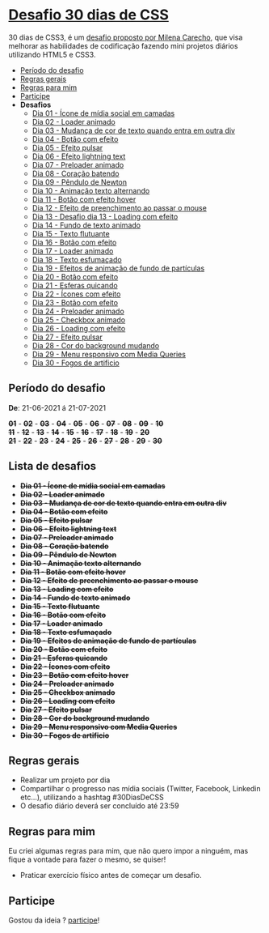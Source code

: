 # [Desafio 30 dias de CSS](https://github.com/MilenaCarecho/30diasDeCSS) 

30 dias de CSS3, é um [desafio proposto por Milena Carecho](https://github.com/MilenaCarecho/30diasDeCSS), que visa melhorar as habilidades de codificação fazendo mini projetos diários utilizando HTML5 e CSS3.

- [Período do desafio](#período-do-desafio)
- [Regras gerais](#regras-gerais)
- [Regras para mim](#regras-para-mim)
- [Participe](#participe)
- **Desafios**
  - [Dia 01 - Ícone de mídia social em camadas](https://matheusgrodrigues.github.io/desafio-30-dias-de-css/01/01.html)
  - [Dia 02 - Loader animado](https://matheusgrodrigues.github.io/desafio-30-dias-de-css/02/02.html)
  - [Dia 03 - Mudança de cor de texto quando entra em outra div](https://matheusgrodrigues.github.io/desafio-30-dias-de-css/03/03.html)
  - [Dia 04 - Botão com efeito](https://matheusgrodrigues.github.io/desafio-30-dias-de-css/04/04.html)
  - [Dia 05 - Efeito pulsar](https://matheusgrodrigues.github.io/desafio-30-dias-de-css/05/05.html)
  - [Dia 06 - Efeito lightning text](https://matheusgrodrigues.github.io/desafio-30-dias-de-css/06/06.html)
  - [Dia 07 - Preloader animado](https://matheusgrodrigues.github.io/desafio-30-dias-de-css/07/07.html)
  - [Dia 08 - Coração batendo](https://matheusgrodrigues.github.io/desafio-30-dias-de-css/08/08.html)
  - [Dia 09 - Pêndulo de Newton](https://matheusgrodrigues.github.io/desafio-30-dias-de-css/09/09.html)
  - [Dia 10 - Animação texto alternando](https://matheusgrodrigues.github.io/desafio-30-dias-de-css/10/index.html)
  - [Dia 11 - Botão com efeito hover](https://matheusgrodrigues.github.io/desafio-30-dias-de-css/11/index.html)
  - [Dia 12 - Efeito de preenchimento ao passar o mouse](https://matheusgrodrigues.github.io/desafio-30-dias-de-css/12/index.html)
  - [Dia 13 - Desafio dia 13 - Loading com efeito](https://matheusgrodrigues.github.io/desafio-30-dias-de-css/13/index.html)
  - [Dia 14 - Fundo de texto animado](https://matheusgrodrigues.github.io/desafio-30-dias-de-css/14/index.html)
  - [Dia 15 - Texto flutuante](https://matheusgrodrigues.github.io/desafio-30-dias-de-css/15/index.html)
  - [Dia 16 - Botão com efeito](https://matheusgrodrigues.github.io/desafio-30-dias-de-css/16/index.html)
  - [Dia 17 - Loader animado](https://matheusgrodrigues.github.io/desafio-30-dias-de-css/17/index.html)
  - [Dia 18 - Texto esfumaçado](https://matheusgrodrigues.github.io/desafio-30-dias-de-css/18/index.html)
  - [Dia 19 - Efeitos de animação de fundo de partículas](https://matheusgrodrigues.github.io/desafio-30-dias-de-css/19/index.html)
  - [Dia 20 - Botão com efeito](https://matheusgrodrigues.github.io/desafio-30-dias-de-css/20/index.html)
  - [Dia 21 - Esferas quicando](https://matheusgrodrigues.github.io/desafio-30-dias-de-css/21/index.html)
  - [Dia 22 - Ícones com efeito](https://matheusgrodrigues.github.io/desafio-30-dias-de-css/22/index.html)
  - [Dia 23 - Botão com efeito](https://matheusgrodrigues.github.io/desafio-30-dias-de-css/23/index.html)
  - [Dia 24 - Preloader animado](https://matheusgrodrigues.github.io/desafio-30-dias-de-css/24/index.html)
  - [Dia 25 - Checkbox animado](https://matheusgrodrigues.github.io/desafio-30-dias-de-css/25/index.html)
  - [Dia 26 - Loading com efeito](https://matheusgrodrigues.github.io/desafio-30-dias-de-css/26/index.html)
  - [Dia 27 - Efeito pulsar](https://matheusgrodrigues.github.io/desafio-30-dias-de-css/27/index.html)
  - [Dia 28 - Cor do background mudando](https://matheusgrodrigues.github.io/desafio-30-dias-de-css/28/index.html)
  - [Dia 29 - Menu responsivo com Media Queries](https://matheusgrodrigues.github.io/desafio-30-dias-de-css/29/index.html)
  - [Dia 30 - Fogos de artificio](https://matheusgrodrigues.github.io/desafio-30-dias-de-css/30/index.html)

## Período do desafio

**De**: 21-06-2021 á 21-07-2021 <br>

<s>**01**</s> - <s>**02**</s> - <s>**03**</s> - <s>**04**</s> - <s>**05**</s> - <s>**06**</s> - <s>**07**</s> - <s>**08**</s> - <s>**09**</s> - <s>**10**</s>              
<s>**11**</s> - <s>**12**</s> - <s>**13**</s> - <s>**14**</s> - <s>**15**</s> - <s>**16**</s> - <s>**17**</s> - <s>**18**</s> - <s>**19**</s> - <s>**20**</s>     
<s>**21**</s> - <s>**22**</s> - <s>**23**</s> - <s>**24**</s> - <s>**25**</s> - <s>**26**</s> - <s>**27**</s> - <s>**28**</s> - <s>**29**</s> - <s>**30**</s>   

## Lista de desafios

- <s>**Dia 01 - Ícone de mídia social em camadas**</s>
- <s>**Dia 02 - Loader animado**</s>
- <s>**Dia 03 - Mudança de cor de texto quando entra em outra div**</s>
- <s>**Dia 04 - Botão com efeito**</s>
- <s>**Dia 05 - Efeito pulsar**</s>
- <s>**Dia 06 - Efeito lightning text**</s>
- <s>**Dia 07 - Preloader animado**</s>
- <s>**Dia 08 - Coração batendo**</s>
- <s>**Dia 09 - Pêndulo de Newton**</s>
- <s>**Dia 10 - Animação texto alternando**</s>
- <s>**Dia 11 - Botão com efeito hover**</s>
- <s>**Dia 12 - Efeito de preenchimento ao passar o mouse**</s>
- <s>**Dia 13 - Loading com efeito**</s>
- <s>**Dia 14 - Fundo de texto animado**</s>
- <s>**Dia 15 - Texto flutuante**</s>
- <s>**Dia 16 - Botão com efeito**</s>
- <s>**Dia 17 - Loader animado**</s>
- <s>**Dia 18 - Texto esfumaçado**</s>
- <s>**Dia 19 - Efeitos de animação de fundo de partículas**</s>
- <s>**Dia 20 - Botão com efeito**</s>
- <s>**Dia 21 - Esferas quicando**</s>
- <s>**Dia 22 - Ícones com efeito**</s>
- <s>**Dia 23 - Botão com efeito hover**</s>
- <s>**Dia 24 - Preloader animado**</s>
- <s>**Dia 25 - Checkbox animado**</s>
- <s>**Dia 26 - Loading com efeito**</s>
- <s>**Dia 27 - Efeito pulsar**</s>
- <s>**Dia 28 - Cor do background mudando**</s>
- <s>**Dia 29 - Menu responsivo com Media Queries**</s>
- <s>**Dia 30 - Fogos de artificio**</s>

## Regras gerais

- Realizar um projeto por dia
- Compartilhar o progresso nas mídia sociais (Twitter, Facebook, Linkedin etc...), utilizando a hashtag #30DiasDeCSS
- O desafio diário deverá ser concluído até 23:59

## Regras para mim

Eu criei algumas regras para mim, que não quero impor a ninguém, mas fique a vontade para fazer o mesmo, se quiser!

- Praticar exercício físico antes de começar um desafio.

## Participe

Gostou da ideia ? [participe](https://github.com/MilenaCarecho/30diasDeCSS/issues/1)!
